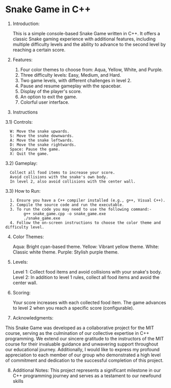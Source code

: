 #                                                    Snake Game in C++


1) Introduction:

    This is a simple console-based Snake Game written in C++. It offers a classic Snake gaming experience with additional features, including multiple difficulty levels and the ability to advance to the second level by reaching a certain score.

2) Features:

    1. Four color themes to choose from: Aqua, Yellow, White, and Purple.
    2. Three difficulty levels: Easy, Medium, and Hard.
    3. Two game levels, with different challenges in level 2.
    4. Pause and resume gameplay with the spacebar.
    5. Display of the player's score.
    6. An option to exit the game.
    7. Colorful user interface.
    
3) Instructions

  3.1) Controls:
  
      W: Move the snake upwards.
      S: Move the snake downwards.
      A: Move the snake leftwards.
      D: Move the snake rightwards.
      Space: Pause the game.
      X: Quit the game.
  
  3.2) Gameplay:
  
      Collect all food items to increase your score.
      Avoid collisions with the snake's own body.
      In level 2, also avoid collisions with the center wall.
  
  3.3) How to Run:
  
      1. Ensure you have a C++ compiler installed (e.g., g++, Visual C++).
      2. Compile the source code and run the executable.
      3. To run the code you may need to use the following command:-
            g++ snake_game.cpp -o snake_game.exe
            ./snake_game.exe
      4. Follow the on-screen instructions to choose the color theme and difficulty level.

4) Color Themes:

    Aqua: Bright cyan-based theme.
    Yellow: Vibrant yellow theme.
    White: Classic white theme.
    Purple: Stylish purple theme.

5) Levels:

    Level 1: Collect food items and avoid collisions with your snake's body.
    Level 2: In addition to level 1 rules, collect all food items and avoid the center wall.

6) Scoring:

    Your score increases with each collected food item.
    The game advances to level 2 when you reach a specific score (configurable).

7) Acknowledgments:

This Snake Game was developed as a collaborative project for the MIT course, serving as the culmination of our collective expertise in C++ programming. We extend our sincere gratitude to the instructors of the MIT course for their invaluable guidance and unwavering support throughout our educational journey. Additionally, I would like to express my profound appreciation to each member of our group who demonstrated a high level of commitment and dedication to the successful completion of this project.

8) Additional Notes:
    This project represents a significant milestone in our C++ programming journey and serves as a testament to our newfound skills
